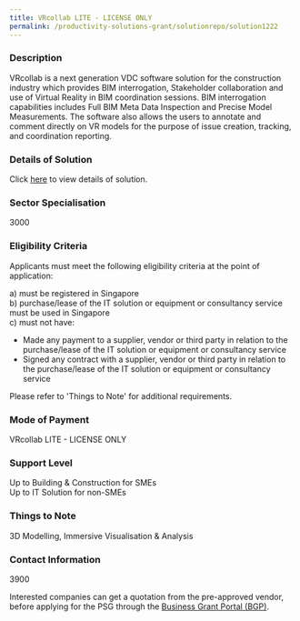 ```yaml
---
title: VRcollab LITE - LICENSE ONLY
permalink: /productivity-solutions-grant/solutionrepo/solution1222
---
```


### Description

VRcollab is a next generation VDC software solution for the construction industry which provides BIM interrogation, Stakeholder collaboration and use of Virtual Reality in BIM coordination sessions. BIM interrogation capabilities includes Full BIM Meta Data Inspection and Precise Model Measurements. The software also allows the users to annotate and comment directly on VR models for the purpose of issue creation, tracking, and coordination reporting.

### Details of Solution

Click <a href='VRCOLLAB PTE. LTD.' target='_blank' rel='noopener'>here</a> to view details of solution.

### Sector Specialisation

 3000 

### Eligibility Criteria

Applicants must meet the following eligibility criteria at the point of application:

a) must be registered in Singapore <br>
b) purchase/lease of the IT solution or equipment or consultancy service must be used in Singapore <br>
c) must not have:
- Made any payment to a supplier, vendor or third party in relation to the purchase/lease of the IT solution or equipment or consultancy service
- Signed any contract with a supplier, vendor or third party in relation to the purchase/lease of the IT solution or equipment or consultancy service

Please refer to 'Things to Note' for additional requirements.

### Mode of Payment
VRcollab LITE - LICENSE ONLY

### Support Level
Up to Building & Construction for SMEs <br>
Up to IT Solution for non-SMEs

### Things to Note
3D Modelling, Immersive Visualisation & Analysis

### Contact Information
3900

Interested companies can get a quotation from the pre-approved vendor, before applying for the PSG through the <a target='_blank' rel='noopener' href='https://www.businessgrants.gov.sg/'>Business Grant Portal (BGP)</a>.
